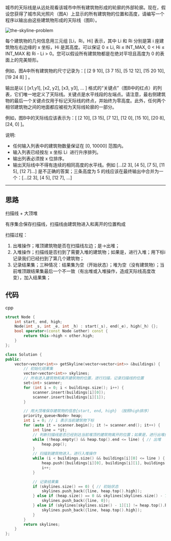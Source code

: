 城市的天际线是从远处观看该城市中所有建筑物形成的轮廓的外部轮廓。现在，假设您获得了城市风光照片（图A）上显示的所有建筑物的位置和高度，请编写一个程序以输出由这些建筑物形成的天际线（图B）。

![the-skyline-problem](https://leetcode-cn.com/static/images/problemset/skyline1.jpg)

每个建筑物的几何信息用三元组 [Li，Ri，Hi] 表示，其中 Li 和 Ri 分别是第 i 座建筑物左右边缘的 x 坐标，Hi 是其高度。可以保证 0 ≤ Li, Ri ≤ INT_MAX, 0 < Hi ≤ INT_MAX 和 Ri - Li > 0。您可以假设所有建筑物都是在绝对平坦且高度为 0 的表面上的完美矩形。

例如，图A中所有建筑物的尺寸记录为：[ [2 9 10], [3 7 15], [5 12 12], [15 20 10], [19 24 8] ] 。

输出是以 [ [x1,y1], [x2, y2], [x3, y3], ... ] 格式的“关键点”（图B中的红点）的列表，它们唯一地定义了天际线。关键点是水平线段的左端点。请注意，最右侧建筑物的最后一个关键点仅用于标记天际线的终点，并始终为零高度。此外，任何两个相邻建筑物之间的地面都应被视为天际线轮廓的一部分。

例如，图B中的天际线应该表示为：[ [2 10], [3 15], [7 12], [12 0], [15 10], [20 8], [24, 0] ]。

说明:

- 任何输入列表中的建筑物数量保证在 [0, 10000] 范围内。
- 输入列表已经按左 x 坐标 Li  进行升序排列。
- 输出列表必须按 x 位排序。
- 输出天际线中不得有连续的相同高度的水平线。例如 [...[2 3], [4 5], [7 5], [11 5], [12 7]...] 是不正确的答案；三条高度为 5 的线应该在最终输出中合并为一个：[...[2 3], [4 5], [12 7], ...]

---

## 思路

扫描线 + 大顶堆

有序集合保存扫描线，扫描线由建筑物进入和离开的位置构成

扫描过程：

1. 出堆操作；堆顶建筑物是否在扫描线左边；是->出堆；
2. 入堆操作；扫描线是否扫到了需要入堆的建筑物；如果是，进行入堆；用下标i记录我们已经扫到了第几个建筑物；
3. 记录结果集；三种情况：结果集为空（开始状态）；堆为空（没有建筑物）；当前堆顶跟结果集最后一个不一致（有出堆或入堆操作，造成天际线高度改变），加入结果集；

## 代码

cpp

```cpp
struct Node {
    int start, end, high;
    Node(int _s, int _e, int _h) : start(_s), end(_e), high(_h) {};
    bool operator<(const Node &other) const {
        return this->high < other.high;
    }
};

class Solution {
public:
    vector<vector<int>> getSkyline(vector<vector<int>> &buildings) {
        // 初始化结果集
        vector<vector<int>> skylines;
        // 所有进入建筑物和离开建筑物的位置，进行扫描，记录扫描线的位置
        set<int> scanner;
        for (int i = 0; i < buildings.size(); i++) {
            scanner.insert(buildings[i][0]);
            scanner.insert(buildings[i][1]);
        }

        // 用大顶堆保存建筑物的信息{start, end, high} （按照high排序）
        priority_queue<Node> heap;
        int i = 0; // i 表示当前建筑物下标
        for (auto it = scanner.begin(); it != scanner.end(); it++) {
            int line = *it;
            // 判断扫描线是否已经到达当前堆顶的建筑物离开的位置；如果是，进行出堆操作；循环
            while (!heap.empty() && heap.top().end <= line) { // 出堆
                heap.pop();
            }
            // 扫描到建筑物进入，进行入堆操作
            while (i < buildings.size() && buildings[i][0] <= line ) {
                heap.push({buildings[i][0], buildings[i][1], buildings[i][2]});
                i++;
            }

            // 记录结果集
            if (skylines.size() == 0) { // 初始状态
                skylines.push_back({line, heap.top().high});
            } else if (heap.size() == 0 && skylines[skylines.size() - 1][1] != 0) { // 堆为空
                skylines.push_back({line, 0});
            } else if (skylines[skylines.size() - 1][1] != heap.top().high) { // 当前堆顶跟结果集最后一个高度不一致；
                skylines.push_back({line, heap.top().high});
            }
        }
        return skylines;
    }
};
```
